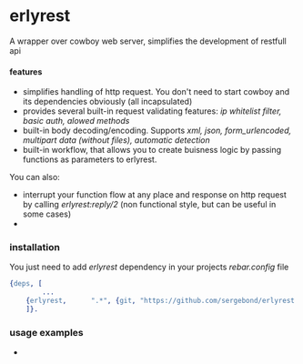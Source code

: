 # erlyrest
A wrapper over cowboy web server, simplifies the development of restfull api
#### features
  - simplifies handling of http request. You don't need to start cowboy and its dependencies obviously (all incapsulated)
  - provides several built-in request validating features: *ip whitelist filter, basic auth, alowed methods*
  - built-in body decoding/encoding. Supports *xml, json, form_urlencoded, multipart data (without files), automatic detection*
  - built-in workflow, that allows you to create buisness logic by passing functions as parameters to erlyrest.

You can also:
  - interrupt your function flow at any place and response on http request by calling *erlyrest:reply/2*  (non functional style, but can be useful in some cases)
  - 
### installation
You just need to add *erlyrest* dependency in your projects *rebar.config* file
``` erlang 
{deps, [
        ...
    {erlyrest,      ".*", {git, "https://github.com/sergebond/erlyrest.git",      {branch, "master"}}}
    ]}.
```
### usage examples

  - 

